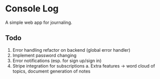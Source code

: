 # Console Log

A simple web app for journaling.

## Todo

1. Error handling refactor on backend (global error handler)
2. Implement password changing
3. Error notifications (esp. for sign up/sign in)
4. Stripe integration for subscriptions
   a. Extra features -> word cloud of topics, document generation of notes
